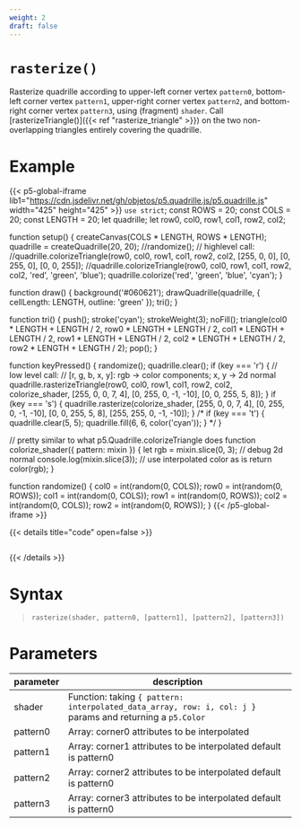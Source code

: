 ```yaml
---
weight: 2
draft: false
---
```


# `rasterize()`

Rasterize quadrille according to upper-left corner vertex `pattern0`, bottom-left corner vertex `pattern1`, upper-right corner vertex `pattern2`, and bottom-right corner vertex `pattern3`,  using (fragment) `shader`. Call [rasterizeTriangle()]({{< ref "rasterize_triangle" >}}) on the two non-overlapping triangles entirely covering the quadrille.

# Example

{{< p5-global-iframe lib1="https://cdn.jsdelivr.net/gh/objetos/p5.quadrille.js/p5.quadrille.js" width="425" height="425" >}}
`use strict`;
const ROWS = 20;
const COLS = 20;
const LENGTH = 20;
let quadrille;
let row0, col0, row1, col1, row2, col2;

function setup() {
  createCanvas(COLS * LENGTH, ROWS * LENGTH);
  quadrille = createQuadrille(20, 20);
  //randomize();
  // highlevel call:
  //quadrille.colorizeTriangle(row0, col0, row1, col1, row2, col2, [255, 0, 0], [0, 255, 0], [0, 0, 255]);
  //quadrille.colorizeTriangle(row0, col0, row1, col1, row2, col2, 'red', 'green', 'blue');
  quadrille.colorize('red', 'green', 'blue', 'cyan');
}

function draw() {
  background('#060621');
  drawQuadrille(quadrille, { cellLength: LENGTH, outline: 'green' });
  tri();
}

function tri() {
  push();
  stroke('cyan');
  strokeWeight(3);
  noFill();
  triangle(col0 * LENGTH + LENGTH / 2, row0 * LENGTH + LENGTH / 2, col1 * LENGTH + LENGTH / 2, row1 * LENGTH + LENGTH / 2, col2 * LENGTH + LENGTH / 2, row2 * LENGTH + LENGTH / 2);
  pop();
}

function keyPressed() {
  randomize();
  quadrille.clear();
  if (key === 'r') {
    // low level call:
    // [r, g, b, x, y]: rgb -> color components; x, y -> 2d normal
    quadrille.rasterizeTriangle(row0, col0, row1, col1, row2, col2, colorize_shader, [255, 0, 0, 7, 4], [0, 255, 0, -1, -10], [0, 0, 255, 5, 8]);
  }
  if (key === 's') {
    quadrille.rasterize(colorize_shader, [255, 0, 0, 7, 4], [0, 255, 0, -1, -10], [0, 0, 255, 5, 8], [255, 255, 0, -1, -10]);
  }
  /*
  if (key === 't') {
    quadrille.clear(5, 5);
    quadrille.fill(6, 6, color('cyan'));
  }
  */
}

// pretty similar to what p5.Quadrille.colorizeTriangle does
function colorize_shader({ pattern: mixin }) {
  let rgb = mixin.slice(0, 3);
  // debug 2d normal
  console.log(mixin.slice(3));
  // use interpolated color as is
  return color(rgb);
}

function randomize() {
  col0 = int(random(0, COLS));
  row0 = int(random(0, ROWS));
  col1 = int(random(0, COLS));
  row1 = int(random(0, ROWS));
  col2 = int(random(0, COLS));
  row2 = int(random(0, ROWS));
}
{{< /p5-global-iframe >}}

{{< details title="code" open=false >}}
```js

```
{{< /details >}}

# Syntax

> `rasterize(shader, pattern0, [pattern1], [pattern2], [pattern3])`

# Parameters

| parameter | description                                                                                               |
|-----------|-----------------------------------------------------------------------------------------------------------|
| shader    | Function: taking `{ pattern: interpolated_data_array, row: i, col: j }` params and returning a `p5.Color` |
| pattern0  | Array: corner0 attributes to be interpolated                                                              |
| pattern1  | Array: corner1 attributes to be interpolated default is pattern0                                          |
| pattern2  | Array: corner2 attributes to be interpolated default is pattern0                                          |
| pattern3  | Array: corner3 attributes to be interpolated default is pattern0                                          |